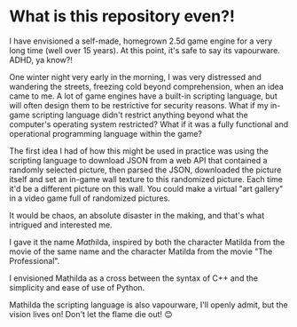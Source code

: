 # What is this repository even?!

I have envisioned a self-made, homegrown 2.5d game engine for a very long time (well over 15 years). At this point, it's safe to say its vapourware. ADHD, ya know?!

One winter night very early in the morning, I was very distressed and wandering the streets, freezing cold beyond comprehension, when an idea came to me. A lot of game engines have a built-in scripting language, but will often design them to be restrictive for security reasons. What if my in-game scripting language didn't restrict anything beyond what the computer's operating system restricted? What if it was a fully functional and operational programming language within the game?

The first idea I had of how this might be used in practice was using the scripting language to download JSON from a web API that contained a randomly selected picture, then parsed the JSON, downloaded the picture itself and set an in-game wall texture to this randomized picture. Each time it'd be a different picture on this wall. You could make a virtual "art gallery" in a video game full of randomized pictures.

It would be chaos, an absolute disaster in the making, and that's what intrigued and interested me.

I gave it the name *Math*ilda, inspired by both the character Matilda from the movie of the same name and the character Matilda from the movie "The Professional".

I envisioned Mathilda as a cross between the syntax of C++ and the simplicity and ease of use of Python.

Mathilda the scripting language is also vapourware, I'll openly admit, but the vision lives on! Don't let the flame die out! 😊
